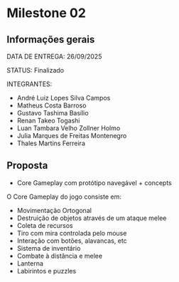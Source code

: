 # Milestone 02

## Informações gerais

DATA DE ENTREGA:
26/09/2025

STATUS:
Finalizado

INTEGRANTES:
- André Luiz Lopes Silva Campos
- Matheus Costa Barroso
- Gustavo Tashima Basílio
- Renan Takeo Togashi
- Luan Tambara Velho Zollner Holmo
- Julia Marques de Freitas Montenegro
- Thales Martins Ferreira <br>

## Proposta
- Core Gameplay com protótipo navegável + concepts <br>

O Core Gameplay do jogo consiste em:
- Movimentação Ortogonal
- Destruição de objetos através de um ataque melee
- Coleta de recursos
- Tiro com mira controlada pelo mouse
- Interação com botões, alavancas, etc
- Sistema de inventário
- Combate à distância e melee
- Lanterna 
- Labirintos e puzzles

